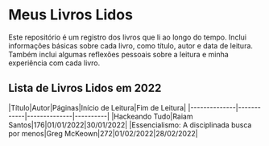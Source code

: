 # Meus Livros Lidos
Este repositório é um registro dos livros que li ao longo do tempo. Inclui informações básicas sobre cada livro, como título, autor e data de leitura. Também inclui algumas reflexões pessoais sobre a leitura e minha experiência com cada livro.
## Lista de Livros Lidos em 2022
|Título|Autor|Páginas|Início de Leitura|Fim de Leitura|
|--------------|------------|--------------|----------|
|Hackeando Tudo|Raiam Santos|176|01/01/2022|30/01/2022|
|Essencialismo: A disciplinada busca por menos|Greg McKeown|272|01/02/2022|28/02/2022|
